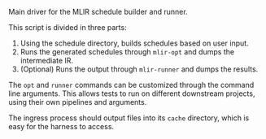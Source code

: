 Main driver for the MLIR schedule builder and runner.

This script is divided in three parts:
 1. Using the schedule directory, builds schedules based on user input.
 2. Runs the generated schedules through `mlir-opt` and dumps the intermediate IR.
 3. (Optional) Runs the output through `mlir-runner` and dumps the results.

The `opt` and `runner` commands can be customized through the command line arguments.
This allows tests to run on different downstream projects, using their own pipelines and arguments.

The ingress process should output files into its `cache` directory, which is easy for the harness to access.